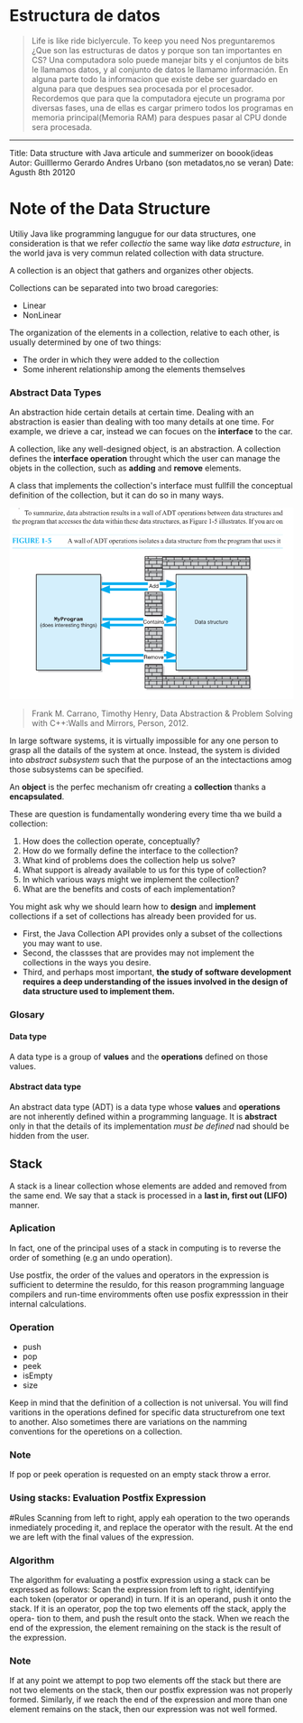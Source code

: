 # Estructura de datos
> Life is like ride biclyercule. To keep you need
Nos preguntaremos ¿Que son las estructuras de datos y porque son tan importantes en CS?
Una computadora solo puede manejar bits y el conjuntos de bits le llamamos datos, y al conjunto de datos 
le llamamo información. En alguna parte todo la informacion que existe debe ser guardado en alguna para que
despues sea procesada por el procesador. Recordemos que para que la computadora ejecute un programa por diversas fases, una de ellas es cargar primero todos los programas en memoria principal(Memoria RAM) para despues pasar al CPU donde sera procesada.

---
Title: Data structure with Java articule and summerizer on boook(ideas
Autor: Guilllermo Gerardo Andres Urbano (son metadatos,no se veran)
Date: Agusth 8th 20120

# Note of the Data Structure

Utiliy Java like programming langugue for our data structures, one consideration is that we refer _collectio_ the same way like _data estructure_, in the world java is very commun related collection with data structure.

A collection is an object that gathers and organizes other objects.

Collections can be separated into two broad caregories:

* Linear
* NonLinear

The organization of the elements in a collection, relative to each other, is usually determined by one of two things:

* The order in which they were added to the collection
* Some inherent relationship among the elements themselves


### Abstract Data Types
An abstraction hide certain details at certain time. Dealing with an abstraction is easier than dealing with too many details at one time. For example, we drieve a car, instead we can focues on the **interface** to the car.

A collection, like any well-designed object, is an abstraction. A collection defines the **interface operation** throught which the user can manage the objets in the collection, such as **adding** and **remove** elements.

A class that implements the collection's interface must fullfill the conceptual definition of the collection, but it can do so in many ways.

![ADT's operations](img/ADT_operations.png)

> Frank M. Carrano, Timothy Henry,  Data Abstraction & Problem Solving with C++:Walls and Mirrors, Person, 2012.

In large software systems, it is virtually impossible for any one person to grasp all the datails of the system at once. Instead, the system is divided into *abstract subsystem* such that the purpose of an the intectactions amog those subsystems can be specified.

An **object** is the perfec mechanism ofr creating a **collection** thanks a **encapsulated**.

These are question is fundamentally wondering every time tha we build a collection:

1. How does the collection operate, conceptually?
2. How do we formally define the interface to the collection?
3. What kind of problems does the collection help us solve?
4. What support is already available to us for this type of collection?
5. In which various ways might we implement the collection?
6. What are the benefits and costs of each implementation?
    
You might ask why we should learn how to **design** and **implement** collections if a set of collections has already been provided for us.
* First, the Java Collection API provides only a subset of the collections you may want to use.
* Second, the classses that are provides may not implement the collections in the ways you desire.
* Third, and perhaps most important, **the study of software development requires a deep understanding of the issues involved in the design of data structure used to implement them.**


### Glosary 
#### Data type
A data type is a group of **values** and the **operations** defined on those values.
#### Abstract data type
An abstract data type (ADT) is a data type whose **values** and **operations** are not inherently defined within a programming language. It is **abstract** only in that the details of its implementation *must be defined* nad should be hidden from the user.


## Stack
A stack is a linear collection whose elements are added and removed from the same end. We say that a stack is processed in a **last in, first out (LIFO)** manner.

### Aplication
In fact, one of the principal uses of a stack in computing is to reverse the order of something (e.g an undo operation).

Use postfix, the order of the values and operators in the expression is sufficient to determine the resuldo, for this reason programming language compilers and run-time enviromments often use posfix expresssion in their internal calculations.

### Operation
* push
* pop
* peek
* isEmpty
* size

Keep in mind that the definition of a collection is not universal. You will find varitions in the operations defined for specific data structurefrom one text to another. Also sometimes there are variations on the namming conventions for the operetions on a collection. 

### Note
If pop or peek operation is requested on an empty stack throw a error.

### Using stacks: Evaluation Postfix Expression
#Rules
Scanning from left to right, apply eah operation to the two operands inmediately proceding it, and replace the operator with the result. At the end we are left with the final values of the expression.

### Algorithm
The algorithm for evaluating a postfix expression using a stack
can be expressed as follows: Scan the expression from left to right, identifying
each token (operator or operand) in turn. If it is an operand, push it onto the
stack. If it is an operator, pop the top two elements off the stack, apply the opera-
tion to them, and push the result onto the stack. When we reach the end of the
expression, the element remaining on the stack is the result of the expression. 

### Note
If at any
point we attempt to pop two elements off the stack but there are not two elements on
the stack, then our postfix expression was not properly formed. Similarly, if we
reach the end of the expression and more than one element remains on the stack,
then our expression was not well formed.


